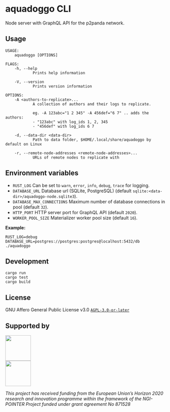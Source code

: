 # aquadoggo CLI

Node server with GraphQL API for the p2panda network.

## Usage

```
USAGE:
    aquadoggo [OPTIONS]

FLAGS:
    -h, --help
            Prints help information

    -V, --version
            Prints version information

OPTIONS:
    -A <authors-to-replicate>...
            A collection of authors and their logs to replicate.

            eg. -A 123abc="1 2 345" -A 456def="6 7" .. adds the authors:
            - "123abc" with log_ids 1, 2, 345
            - "456def" with log_ids 6 7

    -d, --data-dir <data-dir>
            Path to data folder, $HOME/.local/share/aquadoggo by default on Linux

    -r, --remote-node-addresses <remote-node-addresses>...
            URLs of remote nodes to replicate with
```

## Environment variables

* `RUST_LOG` Can be set to `warn`, `error`, `info`, `debug`, `trace` for logging.
* `DATABASE_URL` Database url (SQLite, PostgreSQL) (default `sqlite:<data-dir>/aquadoggo-node.sqlite3`).
* `DATABASE_MAX_CONNECTIONS` Maximum number of database connections in pool (default `32`).
* `HTTP_PORT` HTTP server port for GraphQL API (default `2020`).
* `WORKER_POOL_SIZE` Materializer worker pool size (default `16`).

**Example:**

```
RUST_LOG=debug DATABASE_URL=postgres://postgres:postgres@localhost:5432/db ./aquadoggo
```

## Development

```
cargo run
cargo test
cargo build
```

## License

GNU Affero General Public License v3.0 [`AGPL-3.0-or-later`](LICENSE)

## Supported by

<img src="https://p2panda.org/images/ngi-logo.png" width="auto" height="80px"><br />
<img src="https://p2panda.org/images/eu-flag-logo.png" width="auto" height="80px">

*This project has received funding from the European Union’s Horizon 2020 research and innovation programme within the framework of the NGI-POINTER Project funded under grant agreement No 871528*
